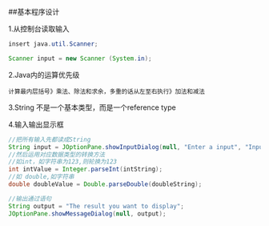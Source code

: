 ##基本程序设计


1.从控制台读取输入

```java
insert java.util.Scanner;

Scanner input = new Scanner (System.in);
```

2.Java内的运算优先级

    计算最内层括号》乘法、除法和求余，多重的话从左至右执行》加法和减法

3.String 不是一个基本类型，而是一个reference type

4.输入输出显示框
```java
//把所有输入先都读成String
String input = JOptionPane.showInputDialog(null, "Enter a input", "Input Dialog Demo", JOptionPane.QUESTION_MESSAGE);
//然后运用对应数据类型的转换方法
//如int，如字符串为123,则轮换为123
int intValue = Integer.parseInt(intString);
//如 double,如字符串
double doubleValue = Double.parseDouble(doubleString);

//输出通过语句
String output = "The result you want to display";
JOptionPane.showMessageDialog(null, output);
```

